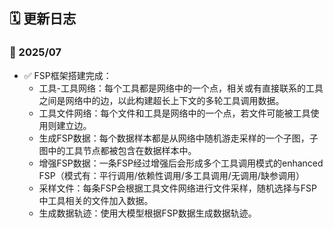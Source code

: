 
## 🗓️ 更新日志
### 📅 2025/07
- ✅ FSP框架搭建完成：
  - 工具-工具网络：每个工具都是网络中的一个点，相关或有直接联系的工具之间是网络中的边，以此构建超长上下文的多轮工具调用数据。
  - 工具文件网络：每个文件和工具是网络中的一个点，若文件可能被工具使用则建立边。
  - 生成FSP数据：每个数据样本都是从网络中随机游走采样的一个子图，子图中的工具节点都被包含在数据样本中。
  - 增强FSP数据：一条FSP经过增强后会形成多个工具调用模式的enhanced FSP（模式有：平行调用/依赖性调用/多工具调用/无调用/缺参调用）
  - 采样文件：每条FSP会根据工具文件网络进行文件采样，随机选择与FSP中工具相关的文件加入数据。
  - 生成数据轨迹：使用大模型根据FSP数据生成数据轨迹。
